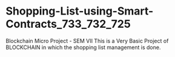 # Shopping-List-using-Smart-Contracts_733_732_725
Blockchain Micro Project - SEM VII
This is a Very Basic Project of BLOCKCHAIN in which the shopping list management is done.

